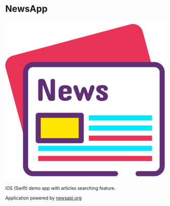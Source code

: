 # NewsApp

![](/icon.png)

iOS (Swift) demo app with articles searching feature.

Application powered by [newsapi.org](https://newsapi.org/)
